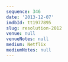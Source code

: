 ```yaml
---
sequence: 346
date: '2013-12-07'
imdbId: tt1977895
slug: resolution-2012
venue: null
venueNotes: null
medium: Netflix
mediumNotes: null
---
```


